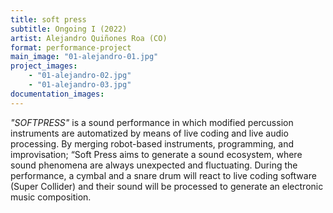 ```yaml
---
title: soft press
subtitle: Ongoing I (2022)
artist: Alejandro Quiñones Roa (CO)
format: performance-project
main_image: "01-alejandro-01.jpg"
project_images:
    - "01-alejandro-02.jpg"
    - "01-alejandro-03.jpg"
documentation_images:
---
```


*"SOFTPRESS"* is a sound performance in which modified percussion instruments are automatized by means of live coding and live audio processing. By merging robot-based instruments, programming, and improvisation; “Soft Press aims to generate a sound ecosystem, where sound phenomena are always unexpected and fluctuating. During the performance, a cymbal and a snare drum will react to live coding software (Super Collider) and their sound will be processed to generate an electronic music composition.